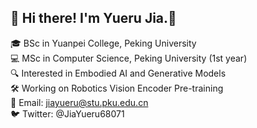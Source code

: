 ## 👋 Hi there! I'm Yueru Jia.👧

<!--
**jiayueru/jiayueru** is a ✨ _special_ ✨ repository because its `README.md` (this file) appears on your GitHub profile.

Here are some ideas to get you started:

- 🔭 I’m currently working on ...
- 🌱 I’m currently learning ...
- 👯 I’m looking to collaborate on ...
- 🤔 I’m looking for help with ...
- 💬 Ask me about ...
- 📫 How to reach me: ...
- 😄 Pronouns: ...
- ⚡ Fun fact: ...
-->

🎓 BSc in Yuanpei College, Peking University  
💻 MSc in Computer Science, Peking University (1st year)  
🔍 Interested in Embodied AI and Generative Models  
🛠️ Working on Robotics Vision Encoder Pre-training  
📧 Email: jiayueru@stu.pku.edu.cn  
🐦 Twitter: @JiaYueru68071  
